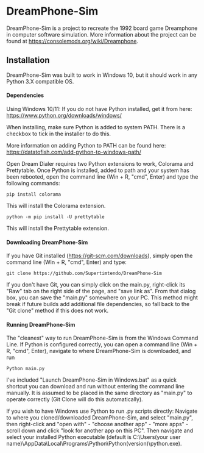 # DreamPhone-Sim
DreamPhone-Sim is a project to recreate the 1992 board game Dreamphone in computer software simulation.
More information about the project can be found at https://consolemods.org/wiki/Dreamphone.

## Installation
DreamPhone-Sim was built to work in Windows 10, but it should work in any Python 3.X compatible OS. 

#### Dependencies
Using Windows 10/11:
If you do not have Python installed, get it from here: https://www.python.org/downloads/windows/

When installing, make sure Python is added to system PATH. There is a checkbox to tick in the installer to do this. 

More information on adding Python to PATH can be found here: https://datatofish.com/add-python-to-windows-path/

Open Dream Dialer requires two Python extensions to work, Colorama and Prettytable.
Once Python is installed, added to path and your system has been rebooted, open the command line (Win + R, "cmd", Enter) and type the following commands:

```pip install colorama```

This will install the Colorama extension.

```python -m pip install -U prettytable```

This will install the Prettytable extension.

#### Downloading DreamPhone-Sim
If you have Git installed (https://git-scm.com/downloads), simply open the command line (Win + R, "cmd", Enter) and type:

```git clone https://github.com/Supertimtendo/DreamPhone-Sim```

If you don't have Git, you can simply click on the main.py, right-click its "Raw" tab on the right side of the page, and "save link as".
From that dialog box, you can save the "main.py" somewhere on your PC. This method might break if future builds add additional file dependencies, so fall back to the "Git clone" method if this does not work.

#### Running DreamPhone-Sim
The "cleanest" way to run DreamPhone-Sim is from the Windows Command Line. If Python is configured correctly, you can open a command line  (Win + R, "cmd", Enter), navigate to where DreamPhone-Sim is downloaded, and run 

```Python main.py```

I've included "Launch DreamPhone-Sim in Windows.bat" as a quick shortcut you can download and run without entering the command line manually. It is assumed to be placed in the same directory as "main.py" to operate correctly (Git Clone will do this automatically). 

If you wish to have Windows use Python to run .py scripts directly:
Navigate to where you cloned/downloaded DreamPhone-Sim, and select "main.py", then right-click and "open with" - "choose another app" - "more apps" - scroll down and click "look for another app on this PC". Then navigate and select your installed Python executable
(default is C:\Users\(your user name)\AppData\Local\Programs\Python\Python(version)\python.exe).
